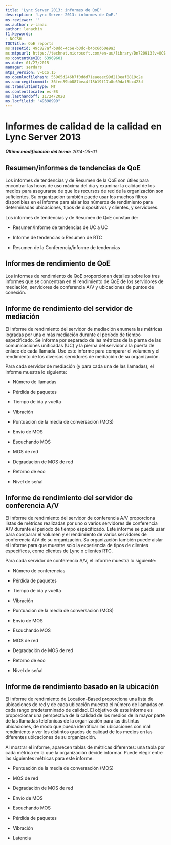 ```yaml
---
title: 'Lync Server 2013: informes de QoE'
description: 'Lync Server 2013: informes de QoE.'
ms.reviewer: ''
ms.author: v-lanac
author: lanachin
f1.keywords:
- NOCSH
TOCTitle: QoE reports
ms:assetid: 49c827af-b8dd-4c6e-b0dc-b4bc6d60e9a3
ms:mtpsurl: https://technet.microsoft.com/en-us/library/Dn720913(v=OCS.15)
ms:contentKeyID: 63969601
ms.date: 01/27/2015
manager: serdars
mtps_version: v=OCS.15
ms.openlocfilehash: 55965d246b7f0ddd71eaeeec99d218eaf8819c2e
ms.sourcegitcommit: 36fee89bb887bea4f18b19f17a8c69daf5bc423d
ms.translationtype: MT
ms.contentlocale: es-ES
ms.lasthandoff: 11/24/2020
ms.locfileid: "49398999"
---
```

# <a name="qoe-reports-in-lync-server-2013"></a>Informes de calidad de la calidad en Lync Server 2013

<div data-xmlns="http://www.w3.org/1999/xhtml">

<div class="topic" data-xmlns="http://www.w3.org/1999/xhtml" data-msxsl="urn:schemas-microsoft-com:xslt" data-cs="https://msdn.microsoft.com/">

<div data-asp="https://msdn2.microsoft.com/asp">



</div>

<div id="mainSection">

<div id="mainBody">

<span> </span>

_**Última modificación del tema:** 2014-05-01_

<div>

## <a name="qoe-summarytrend-reports"></a>Resumen/informes de tendencias de QoE

Los informes de tendencias y de Resumen de la QoE son útiles para encontrar las horas de uso máxima del día y examinar la calidad de los medios para asegurarse de que los recursos de red de la organización son suficientes. Su organización también puede usar los muchos filtros disponibles en el informe para aislar los números de rendimiento para determinadas ubicaciones, tipos de dispositivos y clientes, y servidores.

Los informes de tendencias y de Resumen de QoE constan de:

  - Resumen/Informe de tendencias de UC a UC

  - Informe de tendencias o Resumen de RTC

  - Resumen de la Conferencia/informe de tendencias

</div>

<div>

## <a name="qoe-performance-reports"></a>Informes de rendimiento de QoE

Los informes de rendimiento de QoE proporcionan detalles sobre los tres informes que se concentran en el rendimiento de QoE de los servidores de mediación, servidores de conferencia A/V y ubicaciones de puntos de conexión.

</div>

<div>

## <a name="mediation-server-performance-report"></a>Informe de rendimiento del servidor de mediación

El informe de rendimiento del servidor de mediación enumera las métricas logradas por una o más mediación durante el período de tiempo especificado. Se informa por separado de las métricas de la pierna de las comunicaciones unificadas (UC) y la pierna del servidor a la puerta de enlace de cada llamada. Use este informe para comparar el volumen y el rendimiento de los diversos servidores de mediación de su organización.

Para cada servidor de mediación (y para cada una de las llamadas), el informe muestra lo siguiente:

  - Número de llamadas

  - Pérdida de paquetes

  - Tiempo de ida y vuelta

  - Vibración

  - Puntuación de la media de conversación (MOS)

  - Envío de MOS

  - Escuchando MOS

  - MOS de red

  - Degradación de MOS de red

  - Retorno de eco

  - Nivel de señal

</div>

<div>

## <a name="av-conferencing-server-performance-report"></a>Informe de rendimiento del servidor de conferencia A/V

El informe de rendimiento del servidor de conferencia A/V proporciona listas de métricas realizadas por uno o varios servidores de conferencia A/V durante el período de tiempo especificado. Este informe se puede usar para comparar el volumen y el rendimiento de varios servidores de conferencia A/V de su organización. Su organización también puede aislar el informe para que muestre solo la experiencia de tipos de clientes específicos, como clientes de Lync o clientes RTC.

Para cada servidor de conferencia A/V, el informe muestra lo siguiente:

  - Número de conferencias

  - Pérdida de paquetes

  - Tiempo de ida y vuelta

  - Vibración

  - Puntuación de la media de conversación (MOS)

  - Envío de MOS

  - Escuchando MOS

  - MOS de red

  - Degradación de MOS de red

  - Retorno de eco

  - Nivel de señal

</div>

<div>

## <a name="location-based-performance-report"></a>Informe de rendimiento basado en la ubicación

El informe de rendimiento de Location-Based proporciona una lista de ubicaciones de red y de cada ubicación muestra el número de llamadas en cada rango predeterminado de calidad. El objetivo de este informe es proporcionar una perspectiva de la calidad de los medios de la mayor parte de las llamadas telefónicas de la organización para las distintas ubicaciones, de modo que pueda identificar las ubicaciones con mal rendimiento y ver los distintos grados de calidad de los medios en las diferentes ubicaciones de su organización.

Al mostrar el informe, aparecen tablas de métricas diferentes: una tabla por cada métrica en la que la organización decide informar. Puede elegir entre las siguientes métricas para este informe:

  - Puntuación de la media de conversación (MOS)

  - MOS de red

  - Degradación de MOS de red

  - Envío de MOS

  - Escuchando MOS

  - Pérdida de paquetes

  - Vibración

  - Latencia

</div>

</div>

<span> </span>

</div>

</div>

</div>

